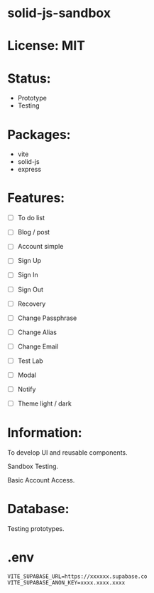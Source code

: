 # solid-js-sandbox

# License: MIT

# Status:
- Prototype
- Testing

# Packages:
- vite
- solid-js
- express

# Features:
- [ ] To do list
- [ ] Blog / post
- [ ] Account simple
 - [ ] Sign Up
 - [ ] Sign In
 - [ ] Sign Out
 - [ ] Recovery
 - [ ] Change Passphrase
 - [ ] Change Alias
 - [ ] Change Email

- [ ] Test Lab
 - [ ] Modal
 - [ ] Notify
 - [ ] Theme light / dark

# Information:
  To develop UI and reusable components.

  Sandbox Testing.

  Basic Account Access.

# Database:
  Testing prototypes.

# .env
```
VITE_SUPABASE_URL=https://xxxxxx.supabase.co
VITE_SUPABASE_ANON_KEY=xxxx.xxxx.xxxx
```